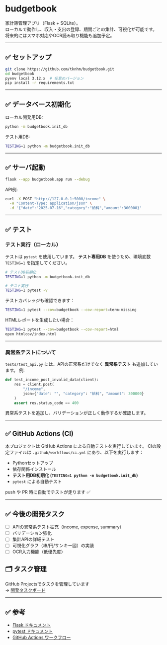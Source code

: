 # budgetbook

家計簿管理アプリ（Flask + SQLite）。  
ローカルで動作し、収入・支出の登録、期間ごとの集計、可視化が可能です。  
将来的にはスマホ対応やOCR読み取り機能も追加予定。

---

## ✅ セットアップ

```bash
git clone https://github.com/tknhm/budgetbook.git
cd budgetbook
pyenv local 3.12.x  # 任意のバージョン
pip install -r requirements.txt
````

---

## ✅ データベース初期化

ローカル開発用DB:

```bash
python -m budgetbook.init_db
```

テスト用DB:

```bash
TESTING=1 python -m budgetbook.init_db
```

---

## ✅ サーバ起動

```bash
flask --app budgetbook.app run --debug
```

API例:

```bash
curl -X POST "http://127.0.0.1:5000/income" \
  -H "Content-Type: application/json" \
  -d '{"date":"2025-07-16","category":"給料","amount":300000}'
```

---

## ✅ テスト

### テスト実行（ローカル）

テストは `pytest` を使用しています。
**テスト専用DB** を使うため、環境変数 `TESTING=1` を指定してください。

```bash
# テストDB初期化
TESTING=1 python -m budgetbook.init_db

# テスト実行
TESTING=1 pytest -v
```

テストカバレッジも確認できます：

```bash
TESTING=1 pytest --cov=budgetbook --cov-report=term-missing
```

HTMLレポートを生成したい場合：

```bash
TESTING=1 pytest --cov=budgetbook --cov-report=html
open htmlcov/index.html
```

---

### 異常系テストについて

`tests/test_api.py` には、APIの正常系だけでなく **異常系テスト** も追加しています。
例:

```python
def test_income_post_invalid_data(client):
    res = client.post(
        "/income",
        json={"date": "", "category": "給料", "amount": 300000}
    )
    assert res.status_code == 400
```

異常系テストを追加し、バリデーションが正しく動作するか確認します。

---

## ✅ GitHub Actions (CI)

本プロジェクトは GitHub Actions による自動テストを実行しています。
CIの設定ファイルは `.github/workflows/ci.yml` にあり、以下を実行します：

* Pythonセットアップ
* 依存関係インストール
* **テスト用DB初期化 (`TESTING=1 python -m budgetbook.init_db`)**
* `pytest` による自動テスト

push や PR 時に自動でテストが走ります ✅

---

## ✅ 今後の開発タスク

* [ ] APIの異常系テスト拡充（income, expense, summary）
* [ ] バリデーション強化
* [ ] 集計APIの詳細テスト
* [ ] 可視化グラフ（棒/円/サンキー図）の実装
* [ ] OCR入力機能（低優先度）

## 🗂 タスク管理
GitHub Projectsでタスクを管理しています  
→ [開発タスクボード](https://github.com/users/tknhm/projects/2)

---

## ✅ 参考

* [Flask ドキュメント](https://flask.palletsprojects.com/)
* [pytest ドキュメント](https://docs.pytest.org/)
* [GitHub Actions ワークフロー](https://docs.github.com/ja/actions)

```
